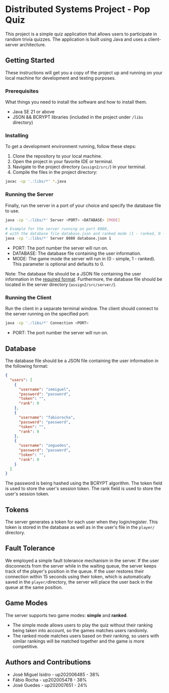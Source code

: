 # Distributed Systems Project - Pop Quiz

This project is a simple quiz application that allows users to participate in random trivia quizzes. The application is built using Java and uses a client-server architecture.

## Getting Started

These instructions will get you a copy of the project up and running on your local machine for development and testing purposes.

### Prerequisites

What things you need to install the software and how to install them.

- Java SE 21 or above
- JSON && BCRYPT libraries (included in the project under `/libs` directory)

### Installing

To get a development environment running, follow these steps:

1. Clone the repository to your local machine.
2. Open the project in your favorite IDE or terminal.
3. Navigate to the project directory (`assign2/src/`) in your terminal.
4. Compile the files in the project directory:

```bash
javac -cp '.:libs/*' *.java
```

### Running the Server

Finally, run the server in a port of your choice and specify the database file to use.

```bash
java -cp '.:libs/*' Server <PORT> <DATABASE> [MODE]

# Example for the server running on port 8080,
# with the database file database.json and ranked mode (1 - ranked, 0 - simple)
java -cp '.:libs/*' Server 8080 database.json 1
```
- PORT: The port number the server will run on.
- DATABASE: The database file containing the user information.
- MODE: The game mode the server will run in (0 - simple, 1 - ranked). This parameter is optional and defaults to 0.

Note: The database file should be a JSON file containing the user information in the [required format](#database). Furthermore, the database file should be located in the server directory (`assign2/src/server/`).


### Running the Client

Run the client in a separate terminal window. The client should connect to the server running on the specified port:

```bash
java -cp '.:libs/*' Connection <PORT>
```
- PORT: The port number the server will run on.

## Database

The database file should be a JSON file containing the user information in the following format:

```json
{
  "users": [
    {
      "username": "zemiguel",
      "password": "password",
      "token": "",
      "rank": 0
    },
    {
      "username": "fabiorocha",
      "password": "password",
      "token": "",
      "rank": 0
    },
    {
      "username": "zeguedes",
      "password": "password",
      "token": "",
      "rank": 0
    }
  ]
}
```

The password is being hashed using the BCRYPT algorithm. The token field is used to store the user's session token. The rank field is used to store the user's session token.

## Tokens

The server generates a token for each user when they login/register. This token is stored in the database as well as in the user's file in the `player/` directory. 

## Fault Tolerance

We employed a simple fault tolerance mechanism in the server. If the user disconnects from the server while in the waiting queue, the server keeps track of the player's position in the queue. If the user restores their connection within 15 seconds using their token, which is automatically saved in the `player/`directory, the server will place the user back in the queue at the same position.

## Game Modes

The server supports two game modes: **simple** and **ranked**. 
- The simple mode allows users to play the quiz without their ranking being taken into account, so the games matches users randomly.
- The ranked mode matches users based on their ranking, so users with similar rankings will be matched together and the game is more competitive.

## Authors and Contributions

- José Miguel Isidro - up202006485 - 38%
- Fábio Rocha - up202005478 - 38%
- José Guedes - up202007651 - 24%